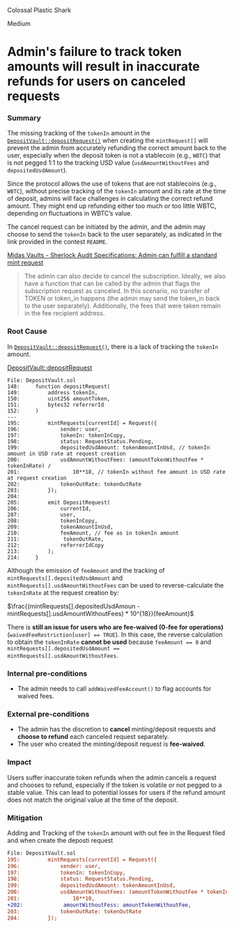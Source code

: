 Colossal Plastic Shark

Medium

# Admin's failure to track token amounts will result in inaccurate refunds for users on canceled requests

### Summary

The missing tracking of the `tokenIn` amount in the [`DepositVault::depositRequest()`](https://github.com/sherlock-audit/2024-08-midas-minter-redeemer/blob/main/midas-contracts/contracts/DepositVault.sol#L195-L203) when creating the `mintRequest[]` will prevent the admin from accurately refunding the correct amount back to the user, especially when the deposit token is not a stablecoin (e.g., `WBTC`) that is not pegged 1:1 to the tracking USD value (`usdAmountWithoutFees` and `depositedUsdAmount`).

Since the protocol allows the use of tokens that are not stablecoins (e.g., `WBTC`), without precise tracking of the `tokenIn` amount and its rate at the time of deposit, admins will face challenges in calculating the correct refund amount. They might end up refunding either too much or too little WBTC, depending on fluctuations in WBTC’s value.

The cancel request can be initiated by the admin, and the admin may choose to send the `tokenIn` back to the user separately, as indicated in the link provided in the contest `README`.

[Midas Vaults - Sherlock Audit Specifications: Admin can fulfill a standard mint request](https://ludicrous-rate-748.notion.site/8060186191934380800b669406f4d83c?v=35634cda6b084e2191b83f295433efdf&p=b2d81e54f6bc482ea9fbc889bbfec9ff&pm=s)
> The admin can also decide to cancel the subscription. Ideally, we also have a function that can be called by the admin that flags the subscription request as canceled. In this scenario, no transfer of TOKEN or token_in happens (the admin may send the token_in back to the user separately). Additionally, the fees that were taken remain in the fee recipient address.


### Root Cause

In [`DepositVault::depositRequest()`](https://github.com/sherlock-audit/2024-08-midas-minter-redeemer/blob/main/midas-contracts/contracts/DepositVault.sol#L195-L203), there is a lack of tracking the `tokenIn` amount.

[DepositVault::depositRequest](https://github.com/sherlock-audit/2024-08-midas-minter-redeemer/blob/main/midas-contracts/contracts/DepositVault.sol#L148-L214)
```solidity 
File: DepositVault.sol
148:     function depositRequest(
149:         address tokenIn,  
150:         uint256 amountToken,    
151:         bytes32 referrerId
152:     )
---
195:         mintRequests[currentId] = Request({
196:             sender: user,
197:             tokenIn: tokenInCopy,
198:             status: RequestStatus.Pending,
199:             depositedUsdAmount: tokenAmountInUsd, // tokenIn amount in USD rate at request creation
200:             usdAmountWithoutFees: (amountTokenWithoutFee * tokenInRate) /
201:                 10**18, // tokenIn without fee amount in USD rate at request creation
202:             tokenOutRate: tokenOutRate
203:         });
204: 
205:         emit DepositRequest( 
206:             currentId,
207:             user,
208:             tokenInCopy,
209:             tokenAmountInUsd, 
210:             feeAmount, // fee as in tokenIn amount
211:              tokenOutRate,
212:             referrerIdCopy
213:         );
214:     }
```
Although the emission of `feeAmount` and the tracking of `mintRequests[].depositedUsdAmount` and `mintRequests[].usdAmountWithoutFees` can be used to reverse-calculate the `tokenInRate` at the request creation by:

$\frac{(mintRequests[].depositedUsdAmoun - mintRequests[].usdAmountWithoutFees) * 10^{18}}{feeAmount}$

There is **still an issue for users who are fee-waived (0-fee for operations)** (`waivedFeeRestriction[user] == TRUE`). In this case, the reverse calculation to obtain the `tokenInRate` **cannot be used** because `feeAmount == 0` and `mintRequests[].depositedUsdAmount == mintRequests[].usdAmountWithoutFees`.


### Internal pre-conditions

- The admin needs to call `addWaivedFeeAccount()` to flag accounts for waived fees.

### External pre-conditions

- The admin has the discretion to **cancel** minting/deposit requests and **choose to refund** each canceled request separately.
- The user who created the minting/deposit request is **fee-waived**.

### Impact

Users suffer inaccurate token refunds when the admin cancels a request and chooses to refund, especially if the token is volatile or not pegged to a stable value. This can lead to potential losses for users if the refund amount does not match the original value at the time of the deposit.

### Mitigation

Adding and Tracking of the `tokenIn` amount with out fee in the Request filed and when create the deposti request

```diff
File: DepositVault.sol
195:         mintRequests[currentId] = Request({
196:             sender: user,
197:             tokenIn: tokenInCopy,
198:             status: RequestStatus.Pending,
199:             depositedUsdAmount: tokenAmountInUsd,
200:             usdAmountWithoutFees: (amountTokenWithoutFee * tokenInRate) /
201:                 10**18,
+202:             amountWithoutFess: amountTokenWithoutFee,
203:             tokenOutRate: tokenOutRate
204:         });
```